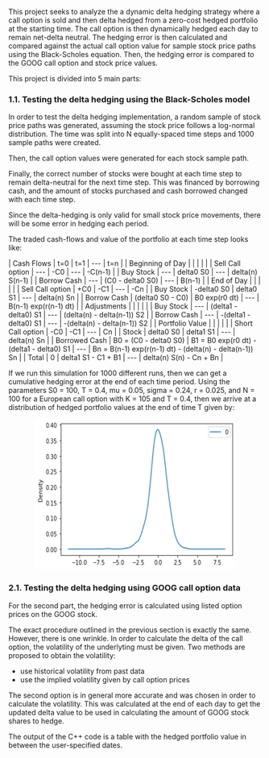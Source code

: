 This project seeks to analyze the a dynamic delta hedging strategy where a call option is sold and then delta hedged from a zero-cost hedged portfolio at the starting time. The call option is then dynamically hedged each day to remain net-delta neutral. The hedging error is then calculated and compared against the actual call option value for sample stock price paths using the Black-Scholes equation. Then, the hedging error is compared to the GOOG call option and stock price values.

This project is divided into 5 main parts:

### 1.1.  Testing the delta hedging using the Black-Scholes model

In order to test the delta hedging implementation, a random sample of stock price paths was generated, assuming the stock price follows a log-normal distribution. The time was split into N equally-spaced time steps and 1000 sample paths were created.

Then, the call option values were generated for each stock sample path.

Finally, the correct number of stocks were bought at each time step to remain delta-neutral for the next time step. This was financed by borrowing cash, and the amount of stocks purchased and cash borrowed changed with each time step.

Since the delta-hedging is only valid for small stock price movements, there will be some error in hedging each period.

The traded cash-flows and value of the portfolio at each time step looks like:

| Cash Flows | t=0 | t=1 | --- | t=n |
| Beginning of Day | | | | |
| Sell Call option | --- | -C0 | --- | -C(n-1) |
| Buy Stock        | --- | delta0 S0 | --- | delta(n) S(n-1) |
| Borrow Cash      | --- | (C0 - delta0 S0) | --- | B(n-1) |
| End of Day       | | | | |
| Sell Call option | +C0 | -C1 | --- | -Cn |
| Buy Stock        | -delta0 S0 | delta0 S1 | --- | delta(n) Sn |
| Borrow Cash      | (delta0 S0 - C0) | B0 exp(r0 dt) | --- | B(n-1) exp(r(n-1) dt) |
| Adjustments      | | | | | 
| Buy Stock        | --- | (delta1 - delta0) S1 | --- | (delta(n) - delta(n-1)) S2 |
| Borrow Cash      | --- | -(delta1 - delta0) S1 | --- | -(delta(n) - delta(n-1)) S2 |
| Portfolio Value  | | | | |
| Short Call option | -C0 | -C1 | --- | Cn |
| Stock            | delta0 S0 | delta1 S1 | --- | delta(n) Sn |
| Borrowed Cash    | B0 = (C0 - delta0 S0) | B1 = B0 exp(r0 dt) - (delta1 - delta0) S1 | --- | Bn = B(n-1) exp(r(n-1) dt) - (delta(n) - delta(n-1)) Sn |
| Total            | 0 | delta1 S1 - C1 + B1 | --- | delta(n) S(n) - Cn + Bn |

If we run this simulation for 1000 different runs, then we can get a cumulative hedging error at the end of each time period. Using the parameters S0 = 100, T = 0.4, mu = 0.05, sigma = 0.24, r = 0.025, and N = 100 for a European call option with K = 105 and T = 0.4, then we arrive at a distribution of hedged portfolio values at the end of time T given by:

<p align="center">
  <img width="400" height="300" src="https://github.com/physics-paul/cpp-project/blob/main/image.png">
</p>

### 2.1.  Testing the delta hedging using GOOG call option data

For the second part, the hedging error is calculated using listed option prices on the GOOG stock.

The exact procedure outlined in the previous section is exactly the same. However, there is one wrinkle. In order to calculate the delta of the call option, the volatility of the underlyting must be given. Two methods are proposed to obtain the volatility:
- use historical volatility from past data
- use the implied volatility given by call option prices

The second option is in general more accurate and was chosen in order to calculate the volatility. This was calculated at the end of each day to get the updated delta value to be used in calculating the amount of GOOG stock shares to hedge.

The output of the C++ code is a table with the hedged portfolio value in between the user-specified dates.

